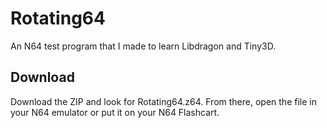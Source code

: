 # Rotating64
An N64 test program that I made to learn Libdragon and Tiny3D.

## Download
Download the ZIP and look for Rotating64.z64. From there, open the file in your N64 emulator or put it on your N64 Flashcart.
